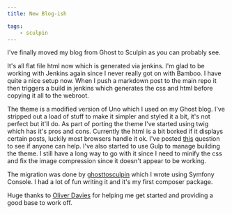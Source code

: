 ```yaml
---
title: New Blog-ish

tags:
    - sculpin
---
```

I've finally moved my blog from Ghost to Sculpin as you can probably see.

It's all flat file html now which is generated via jenkins. I'm glad to be working with Jenkins again since I never really got on with Bamboo. I have quite a nice setup now. When I push a markdown post to the main repo it then triggers a build in jenkins which generates the css and html before copying it all to the webroot.

The theme is a modified version of Uno which I used on my Ghost blog. I've stripped out a load of stuff to make it simpler and styled it a bit, it's not perfect but it'll do. As part of porting the theme I've started using twig which has it's pros and cons. Currently the html is a bit borked if it displays certain posts, luckily most browsers handle it ok. I've posted [this](http://stackoverflow.com/questions/34364111/split-twig-content-after-html-tag) question to see if anyone can help. I've also started to use Gulp to manage building the theme. I still have a long way to go with it since I need to minify the css and fix the image compression since it doesn't appear to be working.

The migration was done by [ghosttosculpin](https://packagist.org/packages/mikebell/ghosttosculpin) which I wrote using Symfony Console. I had a lot of fun writing it and it's my first composer package.

Huge thanks to [Oliver Davies](https://twitter.com/opdavies) for helping me get started and providing a good base to work off.
